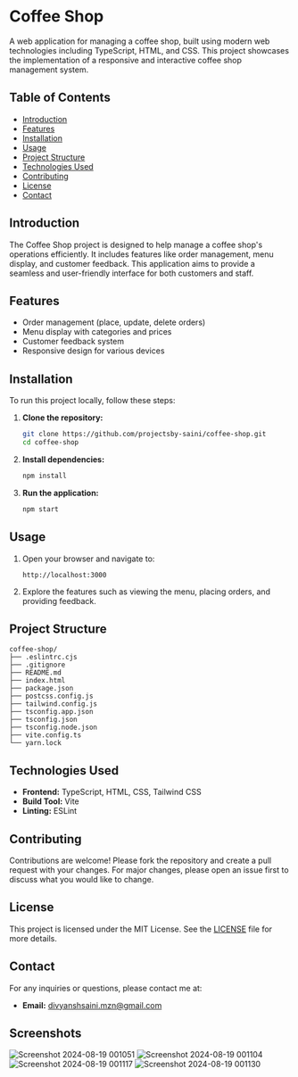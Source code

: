 # Coffee Shop

A web application for managing a coffee shop, built using modern web technologies including TypeScript, HTML, and CSS. This project showcases the implementation of a responsive and interactive coffee shop management system.

## Table of Contents

- [Introduction](#introduction)
- [Features](#features)
- [Installation](#installation)
- [Usage](#usage)
- [Project Structure](#project-structure)
- [Technologies Used](#technologies-used)
- [Contributing](#contributing)
- [License](#license)
- [Contact](#contact)

## Introduction

The Coffee Shop project is designed to help manage a coffee shop's operations efficiently. It includes features like order management, menu display, and customer feedback. This application aims to provide a seamless and user-friendly interface for both customers and staff.

## Features

- Order management (place, update, delete orders)
- Menu display with categories and prices
- Customer feedback system
- Responsive design for various devices

## Installation

To run this project locally, follow these steps:

1. **Clone the repository:**
    ```bash
    git clone https://github.com/projectsby-saini/coffee-shop.git
    cd coffee-shop
    ```

2. **Install dependencies:**
    ```bash
    npm install
    ```

3. **Run the application:**
    ```bash
    npm start
    ```

## Usage

1. Open your browser and navigate to:
    ```
    http://localhost:3000
    ```

2. Explore the features such as viewing the menu, placing orders, and providing feedback.

## Project Structure

```plaintext
coffee-shop/
├── .eslintrc.cjs
├── .gitignore
├── README.md
├── index.html
├── package.json
├── postcss.config.js
├── tailwind.config.js
├── tsconfig.app.json
├── tsconfig.json
├── tsconfig.node.json
├── vite.config.ts
└── yarn.lock
```

## Technologies Used

- **Frontend:** TypeScript, HTML, CSS, Tailwind CSS
- **Build Tool:** Vite
- **Linting:** ESLint

## Contributing

Contributions are welcome! Please fork the repository and create a pull request with your changes. For major changes, please open an issue first to discuss what you would like to change.

## License

This project is licensed under the MIT License. See the [LICENSE](LICENSE) file for more details.

## Contact

For any inquiries or questions, please contact me at:
- **Email:** [divyanshsaini.mzn@gmail.com](mailto:divyanshsaini.mzn@gmail.com)

## Screenshots

![Screenshot 2024-08-19 001051](https://github.com/user-attachments/assets/6e194636-6c75-4c57-b429-5aa5df7bf984)
![Screenshot 2024-08-19 001104](https://github.com/user-attachments/assets/7d2bc493-7317-4508-9333-fceedef4fff4)
![Screenshot 2024-08-19 001117](https://github.com/user-attachments/assets/94fe81cb-88fc-4371-8614-2a1ac636fa8c)
![Screenshot 2024-08-19 001130](https://github.com/user-attachments/assets/61e46ae1-740e-4273-b7c5-8a1498045f33)

